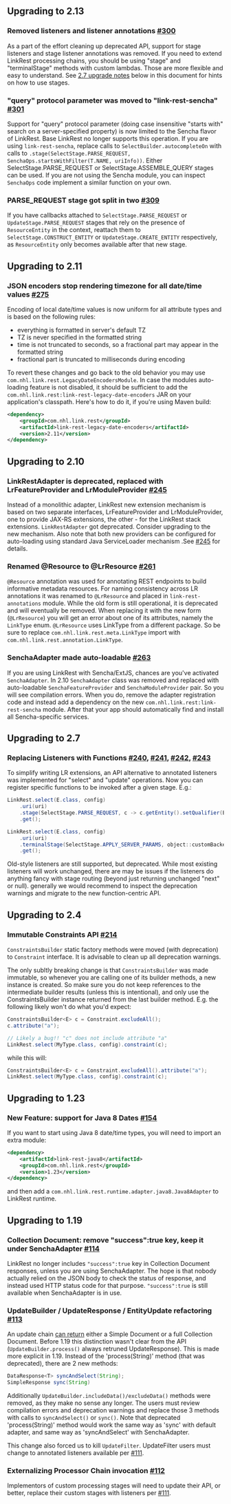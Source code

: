 ## Upgrading to 2.13

### Removed listeners and listener annotations [#300](https://github.com/nhl/link-rest/issues/300)

As a part of the effort cleaning up deprecated API, support for stage listeners and stage listener annotations was removed.
If you need to extend LinkRest processing chains, you should be using "stage" and "terminalStage" methods with custom lambdas.
Those are more flexible and easy to understand. See [2.7 upgrade notes](#upgrading-to-27) below in this document for hints on how to use stages.

### "query" protocol parameter was moved to "link-rest-sencha" [#301](https://github.com/nhl/link-rest/issues/301)

Support for "query" protocol parameter (doing case insensitive "starts with" search on a server-specified property) 
is now limited to the Sencha flavor of LinkRest. Base LinkRest no longer supports this operation. If you are using `link-rest-sencha`,
replace calls to `SelectBuilder.autocompleteOn` with calls to `.stage(SelectStage.PARSE_REQUEST, SenchaOps.startsWithFilter(T.NAME, uriInfo))`.
Either SelectStage.PARSE_REQUEST or SelectStage.ASSEMBLE_QUERY stages can be used.
If you are not using the Sencha module, you can inspect `SenchaOps` code implement a similar function on your own.

### PARSE_REQUEST stage got split in two [#309](https://github.com/nhl/link-rest/issues/309)

If you have callbacks attached to `SelectStage.PARSE_REQUEST` or `UpdateStage.PARSE_REQUEST` stages that rely on the presence of `ResourceEntity` in the context, reattach them to `SelectStage.CONSTRUCT_ENTITY` or `UpdateStage.CREATE_ENTITY` respectively, as `ResourceEntity` only becomes available after that new stage.

## Upgrading to 2.11

### JSON encoders stop rendering timezone for all date/time values [#275](https://github.com/nhl/link-rest/issues/275)

Encoding of local date/time values is now uniform for all attribute types and is based on the following rules:

- everything is formatted in server's default TZ
- TZ is never specified in the formatted string
- time is not truncated to seconds, so a fractional part may appear in the formatted string
- fractional part is truncated to milliseconds during encoding

To revert these changes and go back to the old behavior you may use `com.nhl.link.rest.LegacyDateEncodersModule`. In case the modules auto-loading feature is not disabled, it should be sufficient to add the `com.nhl.link.rest:link-rest-legacy-date-encoders` JAR on your application's classpath. Here's how to do it, if you're using Maven build:

```xml
<dependency>
	<groupId>com.nhl.link.rest</groupId>
	<artifactId>link-rest-legacy-date-encoders</artifactId>
	<version>2.11</version>
</dependency>
```

## Upgrading to 2.10

### LinkRestAdapter is deprecated, replaced with LrFeatureProvider and LrModuleProvider [#245](https://github.com/nhl/link-rest/issues/245)

Instead of a monolithic adapter, LinkRest new extension mechanism is based on two separate interfaces, LrFeatureProvider and LrModuleProvider,
one to provide JAX-RS extensions, the other - for the LinkRest stack extensions. `LinkRestAdapter` got deprecated. Consider upgrading to the new
mechanism. Also note that both new providers can be configured for auto-loading using standard Java ServiceLoader mechanism .See 
[#245](https://github.com/nhl/link-rest/issues/245) for details.

### Renamed @Resource to @LrResource [#261](https://github.com/nhl/link-rest/issues/261)

`@Resource` annotation was used for annotating REST endpoints to build informative metadata resources. For naming 
consistency across LR annotations it was renamed to `@LrResource` and placed in `link-rest-annotations` module. 
While the old form is still operational, it is deprecated and will eventually be removed. When replacing it
with the new form (`@LrResource`) you will get an error about one of its attributes, namely the `LinkType` enum. `@LrResource`
uses LinkType from a different package. So be sure to replace `com.nhl.link.rest.meta.LinkType` import with 
`com.nhl.link.rest.annotation.LinkType`.

### SenchaAdapter made auto-loadable [#263](https://github.com/nhl/link-rest/issues/263)

If you are using LinkRest with Sencha/ExtJS, chances are you've activated `SenchaAdapter`. In 2.10 `SenchaAdapter` class was removed and replaced with auto-loadable `SenchaFeatureProvider` and `SenchaModuleProvider` pair. So you will see compilation errors. When you do, remove the adapter registration code and instead add a dependency on the new `com.nhl.link.rest:link-rest-sencha` module. After that your app should automatically find and install all Sencha-specific services.


## Upgrading to 2.7

### Replacing Listeners with Functions [#240](https://github.com/nhl/link-rest/issues/240), [#241](https://github.com/nhl/link-rest/issues/241), [#242](https://github.com/nhl/link-rest/issues/242), [#243](https://github.com/nhl/link-rest/issues/243)

To simplify writing LR extensions, an API alternative to annotated listeners was implemented for "select" and "update"
operations. Now you can register specific functions to be invoked after a given stage. E.g.:
 
```java
LinkRest.select(E.class, config)
    .uri(uri)
    .stage(SelectStage.PARSE_REQUEST, c -> c.getEntity().setQualifier(E.NAME.eq("John")))
    .get();

LinkRest.select(E.class, config)
    .uri(uri)
    .terminalStage(SelectStage.APPLY_SERVER_PARAMS, object::customBackend)
    .get();
```
Old-style listeners are still supported, but deprecated. While most existing listeners will work unchanged, there are
may be issues if the listeners do anything fancy with stage routing (beyond just returning unchanged "next" or null).
generally we would recommend to inspect the deprecation warnings and migrate to the new function-centric API.


## Upgrading to 2.4

### Immutable Constraints API [#214](https://github.com/nhl/link-rest/issues/214)
`ConstraintsBuilder` static factory methods were moved (with deprecation) to `Constraint` interface. It is advisable to
clean up all deprecation warnings.

The only subltly breaking change is that `ConstraintsBuilder` was made immutable, so whenever you are calling one of 
its builder methods, a new instance is created. So make sure you do not keep references to the intermediate builder 
results (unless this is intentional), and only use the ConstraintsBuilder instance returned from the last builder method. 
E.g. the following likely won't do what you'd expect:

```java
ConstraintsBuilder<E> c = Constraint.excludeAll();
c.attribute("a");

// Likely a bug!! "c" does not include attribute "a"
LinkRest.select(MyType.class, config).constraint(c);
```

while this will:

```java
ConstraintsBuilder<E> c = Constraint.excludeAll().attribute("a");
LinkRest.select(MyType.class, config).constraint(c);
```

## Upgrading to 1.23

### New Feature: support for Java 8 Dates [#154](https://github.com/nhl/link-rest/issues/154)
If you want to start using Java 8 date/time types, you will need to import an extra module:
```xml
<dependency>
	<artifactId>link-rest-java8</artifactId>
	<groupId>com.nhl.link.rest</groupId>
	<version>1.23</version>
</dependency>
```
and then add a ```com.nhl.link.rest.runtime.adapter.java8.Java8Adapter``` to LinkRest runtime.

## Upgrading to 1.19

###  Collection Document: remove "success":true key, keep it under SenchaAdapter [#114](https://github.com/nhl/link-rest/issues/114)

LinkRest no longer includes ```"success":true``` key in Collection Document responses, unless you are using SenchaAdapter. The hope is that nobody actually relied on the JSON body to check the status of response, and instead used HTTP status code for that purpose. ```"success":true``` is still available when SenchaAdapter is in use. 

###  UpdateBuilder / UpdateResponse / EntityUpdate refactoring [#113](https://github.com/nhl/link-rest/issues/113)

An update chain [can return](http://nhl.github.io/link-rest/docs/protocol.html#protocol-json-documents) either a Simple Document or a full Collection Document. Before 1.19 this distinction wasn't clear from the API (```UpdateBuilder.process()``` always retruned UpdateResponse). This is made more explicit in 1.19. Instead of the 'process(String)' method (that was deprecated), there are 2 new methods:

```java
DataResponse<T> syncAndSelect(String);
SimpleResponse sync(String)
```

Additionally ```UpdateBuilder.includeData()/excludeData()``` methods were removed, as they make no sense any longer. The users must review compilation errors and deprecation warnings and replace those 3 methods with calls to ```syncAndSelect()``` or ```sync()```. Note that deprecated 'process(String)' method would work the same way as 'sync' with default adapter, and same way as 'syncAndSelect' with SenchaAdapter.

This change also forced us to kill ```UpdateFilter```. UpdateFilter users must change to annotated listeners available per [#111](https://github.com/nhl/link-rest/issues/111).


###   Externalizing Processor Chain invocation [#112](https://github.com/nhl/link-rest/issues/112)

Implementors of custom processing stages will need to update their API, or better, replace their custom stages with listeners per [#111](https://github.com/nhl/link-rest/issues/111).
